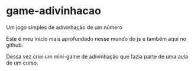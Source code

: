 # game-adivinhacao
Um jogo simples de adivinhação de um número

Este é meu inicio mais aprofundado nesse mundo do js e também aqui no github.

Dessa vez criei um mini-game de adivinhação que fazia parte de uma aula de um curso.
